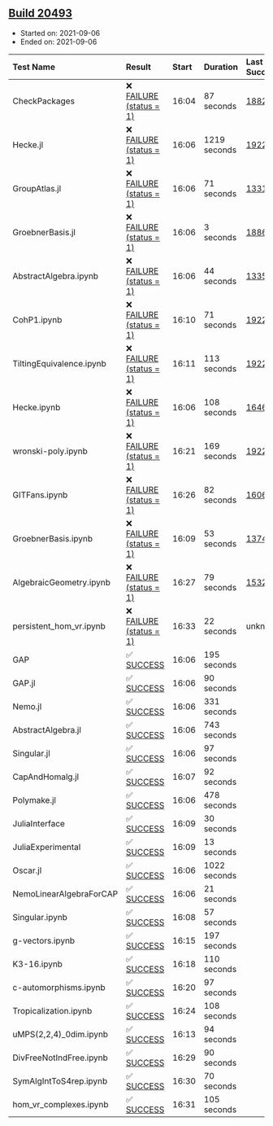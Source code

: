 ## [Build 20493](https://oscarci.mathematik.uni-kl.de/job/oscar/20493/)

* Started on: 2021-09-06
* Ended on: 2021-09-06

| Test Name    | Result | Start | Duration | Last Success | First Failure |
|:-------------|:-------|:------|:---------|:-------------|:--------------|
| CheckPackages | ❌ [FAILURE (status = 1)](https://oscarci.mathematik.uni-kl.de/job/oscar/20493/artifact/logs/build-20493/CheckPackages.log) | 16:04 | 87 seconds | [18822](https://oscarci.mathematik.uni-kl.de/job/oscar/18822/) | [18823](https://oscarci.mathematik.uni-kl.de/job/oscar/18823/) |
| Hecke.jl | ❌ [FAILURE (status = 1)](https://oscarci.mathematik.uni-kl.de/job/oscar/20493/artifact/logs/build-20493/Hecke.jl.log) | 16:06 | 1219 seconds | [19222](https://oscarci.mathematik.uni-kl.de/job/oscar/19222/) | [20152](https://oscarci.mathematik.uni-kl.de/job/oscar/20152/) |
| GroupAtlas.jl | ❌ [FAILURE (status = 1)](https://oscarci.mathematik.uni-kl.de/job/oscar/20493/artifact/logs/build-20493/GroupAtlas.jl.log) | 16:06 | 71 seconds | [13311](https://oscarci.mathematik.uni-kl.de/job/oscar/13311/) | [13312](https://oscarci.mathematik.uni-kl.de/job/oscar/13312/) |
| GroebnerBasis.jl | ❌ [FAILURE (status = 1)](https://oscarci.mathematik.uni-kl.de/job/oscar/20493/artifact/logs/build-20493/GroebnerBasis.jl.log) | 16:06 | 3 seconds | [18864](https://oscarci.mathematik.uni-kl.de/job/oscar/18864/) | [18865](https://oscarci.mathematik.uni-kl.de/job/oscar/18865/) |
| AbstractAlgebra.ipynb | ❌ [FAILURE (status = 1)](https://oscarci.mathematik.uni-kl.de/job/oscar/20493/artifact/logs/build-20493/AbstractAlgebra.ipynb.log) | 16:06 | 44 seconds | [13355](https://oscarci.mathematik.uni-kl.de/job/oscar/13355/) | [13356](https://oscarci.mathematik.uni-kl.de/job/oscar/13356/) |
| CohP1.ipynb | ❌ [FAILURE (status = 1)](https://oscarci.mathematik.uni-kl.de/job/oscar/20493/artifact/logs/build-20493/CohP1.ipynb.log) | 16:10 | 71 seconds | [19222](https://oscarci.mathematik.uni-kl.de/job/oscar/19222/) | [20152](https://oscarci.mathematik.uni-kl.de/job/oscar/20152/) |
| TiltingEquivalence.ipynb | ❌ [FAILURE (status = 1)](https://oscarci.mathematik.uni-kl.de/job/oscar/20493/artifact/logs/build-20493/TiltingEquivalence.ipynb.log) | 16:11 | 113 seconds | [19222](https://oscarci.mathematik.uni-kl.de/job/oscar/19222/) | [20152](https://oscarci.mathematik.uni-kl.de/job/oscar/20152/) |
| Hecke.ipynb | ❌ [FAILURE (status = 1)](https://oscarci.mathematik.uni-kl.de/job/oscar/20493/artifact/logs/build-20493/Hecke.ipynb.log) | 16:06 | 108 seconds | [16463](https://oscarci.mathematik.uni-kl.de/job/oscar/16463/) | [16464](https://oscarci.mathematik.uni-kl.de/job/oscar/16464/) |
| wronski-poly.ipynb | ❌ [FAILURE (status = 1)](https://oscarci.mathematik.uni-kl.de/job/oscar/20493/artifact/logs/build-20493/wronski-poly.ipynb.log) | 16:21 | 169 seconds | [19222](https://oscarci.mathematik.uni-kl.de/job/oscar/19222/) | [20152](https://oscarci.mathematik.uni-kl.de/job/oscar/20152/) |
| GITFans.ipynb | ❌ [FAILURE (status = 1)](https://oscarci.mathematik.uni-kl.de/job/oscar/20493/artifact/logs/build-20493/GITFans.ipynb.log) | 16:26 | 82 seconds | [16068](https://oscarci.mathematik.uni-kl.de/job/oscar/16068/) | [16069](https://oscarci.mathematik.uni-kl.de/job/oscar/16069/) |
| GroebnerBasis.ipynb | ❌ [FAILURE (status = 1)](https://oscarci.mathematik.uni-kl.de/job/oscar/20493/artifact/logs/build-20493/GroebnerBasis.ipynb.log) | 16:09 | 53 seconds | [13748](https://oscarci.mathematik.uni-kl.de/job/oscar/13748/) | [13749](https://oscarci.mathematik.uni-kl.de/job/oscar/13749/) |
| AlgebraicGeometry.ipynb | ❌ [FAILURE (status = 1)](https://oscarci.mathematik.uni-kl.de/job/oscar/20493/artifact/logs/build-20493/AlgebraicGeometry.ipynb.log) | 16:27 | 79 seconds | [15322](https://oscarci.mathematik.uni-kl.de/job/oscar/15322/) | [15323](https://oscarci.mathematik.uni-kl.de/job/oscar/15323/) |
| persistent_hom_vr.ipynb | ❌ [FAILURE (status = 1)](https://oscarci.mathematik.uni-kl.de/job/oscar/20493/artifact/logs/build-20493/persistent_hom_vr.ipynb.log) | 16:33 | 22 seconds | unknown | unknown |
| GAP | ✅ [SUCCESS](https://oscarci.mathematik.uni-kl.de/job/oscar/20493/artifact/logs/build-20493/GAP.log) | 16:06 | 195 seconds |  |  |
| GAP.jl | ✅ [SUCCESS](https://oscarci.mathematik.uni-kl.de/job/oscar/20493/artifact/logs/build-20493/GAP.jl.log) | 16:06 | 90 seconds |  |  |
| Nemo.jl | ✅ [SUCCESS](https://oscarci.mathematik.uni-kl.de/job/oscar/20493/artifact/logs/build-20493/Nemo.jl.log) | 16:06 | 331 seconds |  |  |
| AbstractAlgebra.jl | ✅ [SUCCESS](https://oscarci.mathematik.uni-kl.de/job/oscar/20493/artifact/logs/build-20493/AbstractAlgebra.jl.log) | 16:06 | 743 seconds |  |  |
| Singular.jl | ✅ [SUCCESS](https://oscarci.mathematik.uni-kl.de/job/oscar/20493/artifact/logs/build-20493/Singular.jl.log) | 16:06 | 97 seconds |  |  |
| CapAndHomalg.jl | ✅ [SUCCESS](https://oscarci.mathematik.uni-kl.de/job/oscar/20493/artifact/logs/build-20493/CapAndHomalg.jl.log) | 16:07 | 92 seconds |  |  |
| Polymake.jl | ✅ [SUCCESS](https://oscarci.mathematik.uni-kl.de/job/oscar/20493/artifact/logs/build-20493/Polymake.jl.log) | 16:06 | 478 seconds |  |  |
| JuliaInterface | ✅ [SUCCESS](https://oscarci.mathematik.uni-kl.de/job/oscar/20493/artifact/logs/build-20493/JuliaInterface.log) | 16:09 | 30 seconds |  |  |
| JuliaExperimental | ✅ [SUCCESS](https://oscarci.mathematik.uni-kl.de/job/oscar/20493/artifact/logs/build-20493/JuliaExperimental.log) | 16:09 | 13 seconds |  |  |
| Oscar.jl | ✅ [SUCCESS](https://oscarci.mathematik.uni-kl.de/job/oscar/20493/artifact/logs/build-20493/Oscar.jl.log) | 16:06 | 1022 seconds |  |  |
| NemoLinearAlgebraForCAP | ✅ [SUCCESS](https://oscarci.mathematik.uni-kl.de/job/oscar/20493/artifact/logs/build-20493/NemoLinearAlgebraForCAP.log) | 16:06 | 21 seconds |  |  |
| Singular.ipynb | ✅ [SUCCESS](https://oscarci.mathematik.uni-kl.de/job/oscar/20493/artifact/logs/build-20493/Singular.ipynb.log) | 16:08 | 57 seconds |  |  |
| g-vectors.ipynb | ✅ [SUCCESS](https://oscarci.mathematik.uni-kl.de/job/oscar/20493/artifact/logs/build-20493/g-vectors.ipynb.log) | 16:15 | 197 seconds |  |  |
| K3-16.ipynb | ✅ [SUCCESS](https://oscarci.mathematik.uni-kl.de/job/oscar/20493/artifact/logs/build-20493/K3-16.ipynb.log) | 16:18 | 110 seconds |  |  |
| c-automorphisms.ipynb | ✅ [SUCCESS](https://oscarci.mathematik.uni-kl.de/job/oscar/20493/artifact/logs/build-20493/c-automorphisms.ipynb.log) | 16:20 | 97 seconds |  |  |
| Tropicalization.ipynb | ✅ [SUCCESS](https://oscarci.mathematik.uni-kl.de/job/oscar/20493/artifact/logs/build-20493/Tropicalization.ipynb.log) | 16:24 | 108 seconds |  |  |
| uMPS(2,2,4)_0dim.ipynb | ✅ [SUCCESS](https://oscarci.mathematik.uni-kl.de/job/oscar/20493/artifact/logs/build-20493/uMPS-2-2-4-_0dim.ipynb.log) | 16:13 | 94 seconds |  |  |
| DivFreeNotIndFree.ipynb | ✅ [SUCCESS](https://oscarci.mathematik.uni-kl.de/job/oscar/20493/artifact/logs/build-20493/DivFreeNotIndFree.ipynb.log) | 16:29 | 90 seconds |  |  |
| SymAlgIntToS4rep.ipynb | ✅ [SUCCESS](https://oscarci.mathematik.uni-kl.de/job/oscar/20493/artifact/logs/build-20493/SymAlgIntToS4rep.ipynb.log) | 16:30 | 70 seconds |  |  |
| hom_vr_complexes.ipynb | ✅ [SUCCESS](https://oscarci.mathematik.uni-kl.de/job/oscar/20493/artifact/logs/build-20493/hom_vr_complexes.ipynb.log) | 16:31 | 105 seconds |  |  |
